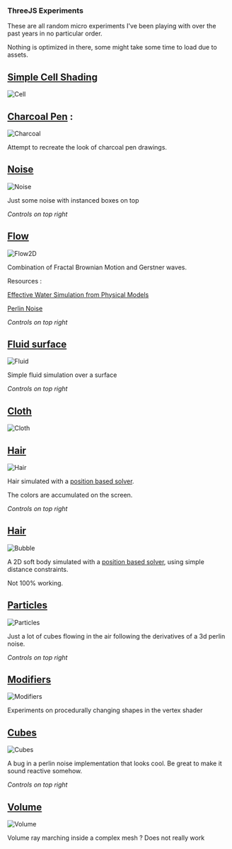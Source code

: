 
###  ThreeJS Experiments

These are all random micro experiments I've been playing with over the past years in no particular order.

Nothing is optimized in there, some might take some time to load due to assets.


## [Simple Cell Shading](Threejs/CellShading/CellShading.html)

![Cell](Images/Threejs/Cell.PNG)

## [Charcoal Pen](Threejs/Charcoal/Index.html) : 

![Charcoal](Images/Threejs/Charcoal.PNG)

Attempt to recreate the look of charcoal pen drawings.

## [Noise](Threejs/Flow2D/Index.html)

![Noise](Images/Threejs/Noise.PNG)

Just some noise with instanced boxes on top

*Controls on top right*

## [Flow](Threejs/Flow/index.html)

![Flow2D](Images/Threejs/Flow2D.PNG)

Combination of Fractal Brownian Motion and Gerstner waves.

Resources : 

[Effective Water Simulation from Physical Models](https://developer.nvidia.com/gpugems/gpugems/part-i-natural-effects/chapter-1-effective-water-simulation-physical-models)

[Perlin Noise](https://catlikecoding.com/unity/tutorials/noise/)

*Controls on top right*

## [Fluid surface](Threejs/Fluid/index.html)

![Fluid](Images/Threejs/Fluid.PNG)

Simple fluid simulation over a surface

*Controls on top right*

## [Cloth](Threejs/Cloth/index.html)

![Cloth](Images/Threejs/Cloth.PNG)

## [Hair](Threejs/Hair/Index.html)

![Hair](Images/Threejs/Hair.PNG)

Hair simulated with a [position based solver](https://link.springer.com/referenceworkentry/10.1007%2F978-3-319-08234-9_92-1).

The colors are accumulated on the screen.

*Controls on top right*

## [Hair](Threejs/Bubbles/Index.html)

![Bubble](Images/Threejs/Bubble.PNG)

A 2D soft body simulated with a [position based solver](https://link.springer.com/referenceworkentry/10.1007%2F978-3-319-08234-9_92-1), using simple distance constraints.

Not 100% working.

## [Particles](Threejs/Instances/Index.html)

![Particles](Images/Threejs/Particles.PNG)

Just a lot of cubes flowing in the air following the derivatives of a 3d perlin noise.

*Controls on top right*

## [Modifiers](Threejs/Modifiers/index.html)

![Modifiers](Images/Threejs/Modifiers.PNG)

Experiments on procedurally changing shapes in the vertex shader

## [Cubes](Threejs/Music/Index.html)

![Cubes](Images/Threejs/Cubes.PNG)

A bug in a perlin noise implementation that looks cool.
Be great to make it sound reactive somehow.

*Controls on top right*

## [Volume](Threejs/Volume/Index.html)

![Volume](Images/Threejs/Volume.PNG)

Volume ray marching inside a complex mesh ?  Does not really work
